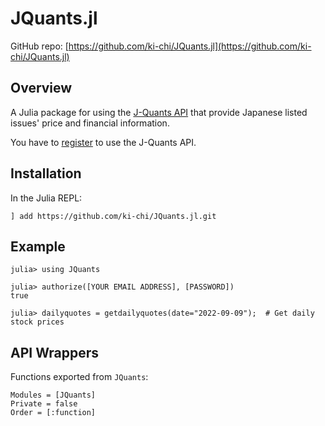 # JQuants.jl

GitHub repo: [https://github.com/ki-chi/JQuants.jl](https://github.com/ki-chi/JQuants.jl)

## Overview

A Julia package for using the [J-Quants API](https://application.jpx-jquants.com/) that provide Japanese listed issues' price and financial information.

You have to [register](https://application.jpx-jquants.com/register) to use the J-Quants API.

## Installation

In the Julia REPL:

```
] add https://github.com/ki-chi/JQuants.jl.git
```

## Example

```jldoctest
julia> using JQuants

julia> authorize([YOUR EMAIL ADDRESS], [PASSWORD])
true

julia> dailyquotes = getdailyquotes(date="2022-09-09");  # Get daily stock prices
```

## API Wrappers

Functions exported from `JQuants`:

```@autodocs
Modules = [JQuants]
Private = false
Order = [:function]
```
